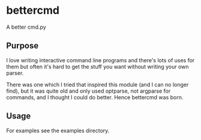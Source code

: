 # bettercmd
A better cmd.py

## Purpose
I love writing interactive command line programs and there's lots of uses for them but often it's hard to get the stuff you want without writing your own parser.

There was one which I tried that inspired this module (and I can no longer find), but it was quite old and only used optparse, not argparse for commands, and I thought I could do better. Hence bettercmd was born.

## Usage
For examples see the examples directory.
